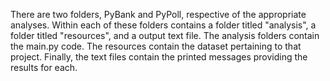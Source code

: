 There are two folders, PyBank and PyPoll, respective of the appropriate analyses. Within each of these folders contains a folder titled "analysis", a folder titled "resources", and a output text file. The analysis folders contain the main.py code. The resources contain the dataset pertaining to that project. Finally, the text files contain the printed messages providing the results for each. 
